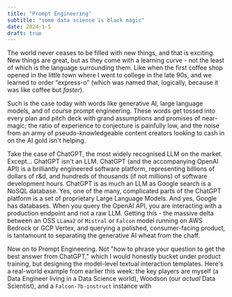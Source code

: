 ```yaml
---
title: "Prompt Engineering"
subtitle: "some data science is black magic"
date: 2024-1-5
draft: true
---
```

The world never ceases to be filled with new things, and that is exciting. New things are great, but as they come with a learning curve - not the least of which is the language surrounding them. Like when the first coffee shop opened in the little town where I went to college in the late 90s, and we learned to order “express-o” (which was named that, logically, because it was like coffee but _faster_).  

Such is the case today with words like generative AI, large language models, and of course prompt engineering. These words get tossed into every plan and pitch deck with grand assumptions and promises of near-magic; the ratio of experience to conjecture is painfully low, and the noise from an army of pseudo-knowledgeable content creators looking to cash in on the AI gold isn't helping. 

Take the case of ChatGPT, the most widely recognised LLM on the market. Except... ChatGPT isn't an LLM.  ChatGPT (and the accompanying OpenAI API) is a brilliantly engineered software platform, representing billions of dollars of r&d, and hundreds of thousands (if not millions) of software development hours. ChatGPT is as much an LLM as Google search is a NoSQL database. Yes, one of the many, complicated parts of the ChatGPT platform is a set of proprietary Large Language Models. And yes, Google has databases. When you query the OpenAI API, you are interacting with a production endpoint and not a raw LLM. Getting this - the massive delta between an OSS `LLama2` or `Mistral` or `Falcon` model running on AWS Bedrock or GCP Vertex, and querying a polished, consumer-facing product, is tantamount to separating the generative AI wheat from the chaff.

Now on to Prompt Engineering. Not "how to phrase your question to get the best answer from ChatGPT," which I would honestly bucket under product training, but designing the model-level textual interaction templates. Here's a real-world example from earlier this week: the key players are myself (a Data Engineer living in a Data Science world), Woodson (our _actual_ Data Scientist), and a `Falcon-7b-instruct` instance with 
<!--stackedit_data:
eyJoaXN0b3J5IjpbMTA0MTI3Nzg2OCwxMDk5OTY0NjA2XX0=
-->